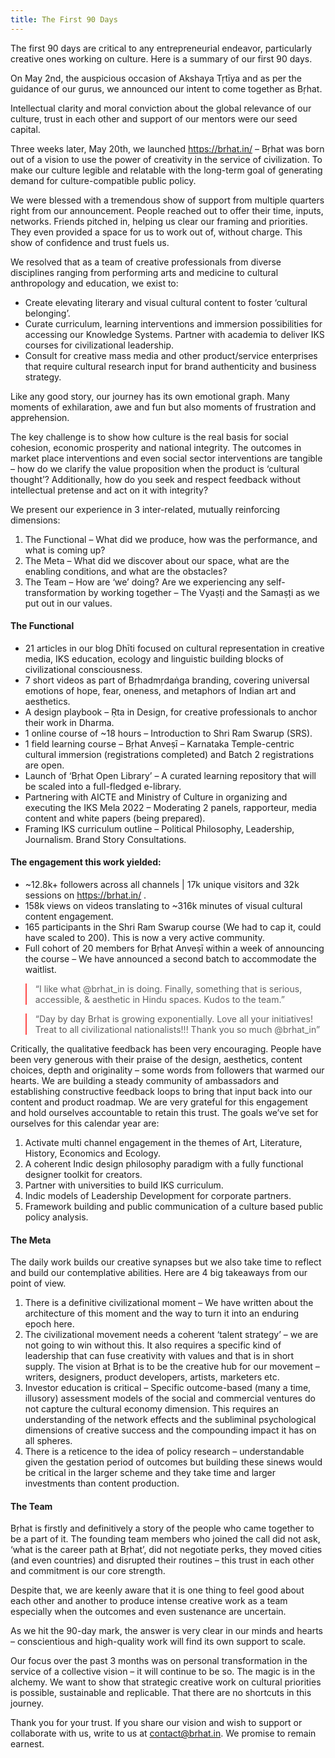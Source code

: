 ```yaml
---
title: The First 90 Days
---
```


The first 90 days are critical to any entrepreneurial endeavor, particularly creative ones working on culture. Here is a summary of our first 90 days.

On May 2nd, the auspicious occasion of Akshaya Tṛtīya and as per the guidance of our gurus, we announced our intent to come together as Bṛhat.

Intellectual clarity and moral conviction about the global relevance of our culture, trust in each other and support of our mentors were our seed capital.

Three weeks later, May 20th, we launched https://brhat.in/ – Bṛhat was born out of a vision to use the power of creativity in the service of civilization. To make our culture legible and relatable with the long-term goal of generating demand for culture-compatible public policy.

We were blessed with a tremendous show of support from multiple quarters right from our announcement. People reached out to offer their time, inputs, networks. Friends pitched in, helping us clear our framing and priorities. They even provided a space for us to work out of, without charge. This show of confidence and trust fuels us.

We resolved that as a team of creative professionals from diverse disciplines ranging from performing arts and medicine to cultural anthropology and education, we exist to:
- Create elevating literary and visual cultural content to foster ‘cultural belonging’.
- Curate curriculum, learning interventions and immersion possibilities for accessing our Knowledge Systems. Partner with academia to deliver IKS courses for civilizational leadership.
- Consult for creative mass media and other product/service enterprises that require cultural research input for brand authenticity and business strategy.

Like any good story, our journey has its own emotional graph. Many moments of exhilaration, awe and fun but also moments of frustration and apprehension.

The key challenge is to show how culture is the real basis for social cohesion, economic prosperity and national integrity. The outcomes in market place interventions and even social sector interventions are tangible – how do we clarify the value proposition when the product is ‘cultural thought’? Additionally, how do you seek and respect feedback without intellectual pretense and act on it with integrity?

We present our experience in 3 inter-related, mutually reinforcing dimensions:

1. The Functional – What did we produce, how was the performance, and what is coming up?
2. The Meta – What did we discover about our space, what are the enabling conditions, and what are the obstacles?
3. The Team – How are ‘we’ doing? Are we experiencing any self-transformation by working together – The Vyaṣṭi and the Samaṣṭi as we put out in our values.

#### The Functional
- 21 articles in our blog Dhīti focused on cultural representation in creative media, IKS education, ecology and linguistic building blocks of civilizational consciousness.
- 7 short videos as part of Bṛhadmṛdaṅga branding, covering universal emotions of hope, fear, oneness, and metaphors of Indian art and aesthetics.
- A design playbook – Ṛta in Design, for creative professionals to anchor their work in Dharma.
- 1 online course of ~18 hours – Introduction to Shri Ram Swarup (SRS).
- 1 field learning course – Bṛhat Anveṣī – Karnataka Temple-centric cultural immersion (registrations completed) and Batch 2 registrations are open.
- Launch of ‘Bṛhat Open Library’ – A curated learning repository that will be scaled into a full-fledged e-library.
- Partnering with AICTE and Ministry of Culture in organizing and executing the IKS Mela 2022 – Moderating 2 panels, rapporteur, media content and white papers (being prepared).
- Framing IKS curriculum outline – Political Philosophy, Leadership, Journalism. Brand Story Consultations.

#### The engagement this work yielded:
- ~12.8k+ followers across all channels | 17k unique visitors and 32k sessions on https://brhat.in/ .
- 158k views on videos translating to ~316k minutes of visual cultural content engagement.
- 165 participants in the Shri Ram Swarup course (We had to cap it, could have scaled to 200). This is now a very active community.
- Full cohort of 20 members for Bṛhat Anveṣī within a week of announcing the course – We have announced a second batch to accommodate the waitlist.

> “I like what @brhat_in is doing. Finally, something that is serious, accessible, & aesthetic in Hindu spaces. Kudos to the team.”

> “Day by day Brhat is growing exponentially. Love all your initiatives! Treat to all civilizational nationalists!!! Thank you so much @brhat_in”

Critically, the qualitative feedback has been very encouraging. People have been very generous with their praise of the design, aesthetics, content choices, depth and originality – some words from followers that warmed our hearts. We are building a steady community of ambassadors and establishing constructive feedback loops to bring that input back into our content and product roadmap. We are very grateful for this engagement and hold ourselves accountable to retain this trust. The goals we’ve set for ourselves for this calendar year are:

1. Activate multi channel engagement in the themes of Art, Literature, History, Economics and Ecology.
2. A coherent Indic design philosophy paradigm with a fully functional designer toolkit for creators.
3. Partner with universities to build IKS curriculum.
4. Indic models of Leadership Development for corporate partners.
5. Framework building and public communication of a culture based public policy analysis.

#### The Meta
The daily work builds our creative synapses but we also take time to reflect and build our contemplative abilities. Here are 4 big takeaways from our point of view.
1. There is a definitive civilizational moment – We have written about the architecture of this moment and the way to turn it into an enduring epoch here.
2. The civilizational movement needs a coherent ‘talent strategy’ – we are not going to win without this. It also requires a specific kind of leadership that can fuse creativity with values and that is in short supply. The vision at Bṛhat is to be the creative hub for our movement – writers, designers, product developers, artists, marketers etc.
3. Investor education is critical – Specific outcome-based (many a time, illusory) assessment models of the social and commercial ventures do not capture the cultural economy dimension. This requires an understanding of the network effects and the subliminal psychological dimensions of creative success and the compounding impact it has on all spheres.
4. There is a reticence to the idea of policy research – understandable given the gestation period of outcomes but building these sinews would be critical in the larger scheme and they take time and larger investments than content production.

#### The Team
Bṛhat is firstly and definitively a story of the people who came together to be a part of it. The founding team members who joined the call did not ask, ‘what is the career path at Bṛhat’, did not negotiate perks, they moved cities (and even countries) and disrupted their routines – this trust in each other and commitment is our core strength.

Despite that, we are keenly aware that it is one thing to feel good about each other and another to produce intense creative work as a team especially when the outcomes and even sustenance are uncertain.

As we hit the 90-day mark, the answer is very clear in our minds and hearts – conscientious and high-quality work will find its own support to scale.

Our focus over the past 3 months was on personal transformation in the service of a collective vision – it will continue to be so. The magic is in the alchemy.
We want to show that strategic creative work on cultural priorities is possible, sustainable and replicable. That there are no shortcuts in this journey.

Thank you for your trust. If you share our vision and wish to support or collaborate with us, write to us at contact@brhat.in. We promise to remain earnest.

<style>
	blockquote { border-color: #fe4a49;}
</style>
